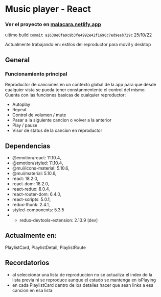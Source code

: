 # Music player - React

### Ver el proyecto en [malacara.netlify.app](https://malacara.netlify.app/)

ultimo build `commit a1638e0fa9c9b3fe4992e42f1690c7ed9eab729c` 25/10/22

Actualmente trabajando en: estilos del reproductor para movil y desktop

## General

### Funcionamiento principal

Reproductor de canciones en un contexto global de la app para que desde cualquier vista se pueda tener constanmentente el control del mismo. Cuenta con las funciones basicas de cualquier reproductor:

- Autoplay
- Repeat
- Control de volumen / mute
- Pasar a la siguiente cancion o volver a la anterior
- Play / pause
- Visor de status de la cancion en reproductor

## Dependencias

- @emotion/react: 11.10.4,
- @emotion/styled: 11.10.4,
- @mui/icons-material: 5.10.6,
- @mui/material: 5.10.6,
- react: 18.2.0,
- react-dom: 18.2.0,
- react-redux: 8.0.4,
- react-router-dom: 6.4.0,
- react-scripts: 5.0.1,
- redux-thunk: 2.4.1,
- styled-components: 5.3.5
- - redux-devtools-extension: 2.13.9 (dev)

## Actualmente en:

PlaylistCard, PlaylistDetail, PlaylistRoute

## Recordatorios

- al seleccionar una lista de reproduccion no se actualiza el index de la lista previa ni se reproduce aunque el estado se mantenga en isPlaying
- en cada PlaylistCard dentro de los detalles hacer que sean links a esa cancion en esa lista
